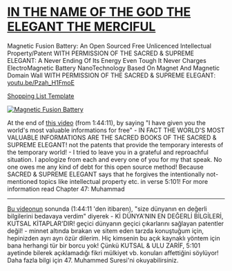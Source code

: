 # [IN THE NAME OF THE GOD THE ELEGANT THE MERCIFUL](https://www.youtube.com/watch?v=Pzah_H1FmoE)

Magnetic Fusion Battery: An Open Sourced Free Unlicenced Intellectual Property/Patent WITH PERMISSION OF THE SACRED & SUPREME ELEGANT: A Never Ending Of Its Energy Even Tough It Never Charges ElectroMagnetic Battery NanoTechnology Based On Magnet And Magnetic Domain Wall WITH PERMISSION OF THE SACRED & SUPREME ELEGANT: [youtu.be/Pzah_H1FmoE](https://youtu.be/Pzah_H1FmoE)

[Shopping List Template](https://www.amazon.com/hz/wishlist/ls/34SZNSM35FKD5?ref_=wl_share)

[![Magnetic Fusion Battery](https://user-images.githubusercontent.com/8404792/211206967-dbeaf6a5-c5d1-4a3e-9a3d-7eecf0f10a85.png)](https://www.youtube.com/watch?v=Pzah_H1FmoE)

At the end of [this video](https://youtu.be/Pzah_H1FmoE) (from 1:44:11), by saying "I have given you the world's most valuable informations for free" - IN FACT THE WORLD'S MOST VALUABLE INFORMATIONS ARE THE SACRED BOOKS OF THE SACRED & SUPREME ELEGANT!  not the patents that provide the temporary interests of the temporary world! - I tried to leave you in a grateful and reproachful situation. I apologize from each and every one of you for my that speak. No one owes me any kind of debt for this open source method! Because SACRED & SUPREME ELEGANT says that he forgives the intentionally not-mentioned topics like intellectual property etc. in verse 5:101! For more information read Chapter 47: Muhammad
______________________________________

[Bu videonun](https://youtu.be/Pzah_H1FmoE) sonunda (1:44:11 'den itibaren), "size dünyanın en değerli bilgilerini bedavaya verdim" diyerek - Kİ DÜNYA'NIN EN DEĞERLİ BİLGİLERİ, KUTSAL KİTAPLAR'DIR! geçici dünyanın geçici çıkarlarını sağlayan patentler değil! - minnet altında bırakan ve sitem eden tarzda konuştuğum için, hepinizden ayrı ayrı özür dilerim. Hiç kimsenin bu açık kaynaklı yöntem için bana herhangi tür bir borcu yok! Çünkü KUTSAL & ULU ZARİF, 5:101 ayetinde bilerek açıklamadığı fikri mülkiyet vb. konuları affettiğini söylüyor! Daha fazla bilgi için 47. Muhammed Suresi'ni okuyabilirsiniz.

